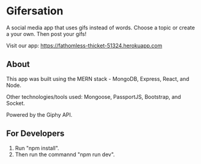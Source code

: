 # Gifersation

A social media app that uses gifs instead of words. Choose a topic or create a your own. Then post your gifs! 

Visit our app: https://fathomless-thicket-51324.herokuapp.com

## About
This app was built using the MERN stack - MongoDB, Express, React, and Node. 

Other technologies/tools used: Mongoose, PassportJS, Bootstrap, and Socket. 

Powered by the Giphy API.

## For Developers
1) Run "npm install". 
2) Then run the commannd "npm run dev". 